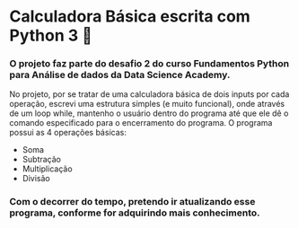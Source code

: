 # Calculadora Básica escrita com Python 3 🧮
### O projeto faz parte do desafio 2 do curso Fundamentos Python para Análise de dados da Data Science Academy.
No projeto, por se tratar de uma calculadora básica de dois inputs por cada operação, escrevi uma estrutura simples (e muito funcional), onde através de um loop while, mantenho o usuário dentro do programa até que ele dê o comando especificado para o encerramento do programa.
O programa possui as 4 operações básicas:
* Soma
* Subtração
* Multiplicação
* Divisão
### Com o decorrer do tempo, pretendo ir atualizando esse programa, conforme for adquirindo mais conhecimento. 
